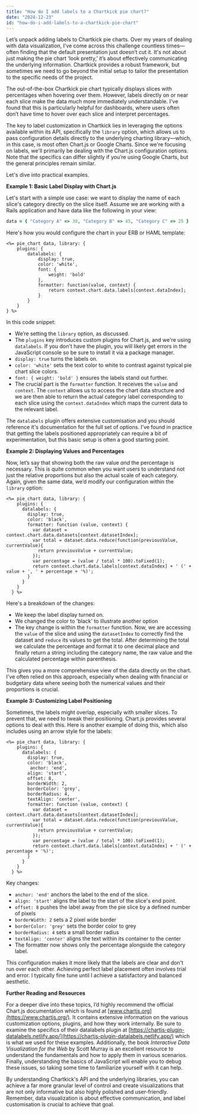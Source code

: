 ```yaml
---
title: "How do I add labels to a Chartkick pie chart?"
date: "2024-12-23"
id: "how-do-i-add-labels-to-a-chartkick-pie-chart"
---
```


Let’s unpack adding labels to Chartkick pie charts. Over my years of dealing with data visualization, I’ve come across this challenge countless times—often finding that the default presentation just doesn’t cut it. It's not about just making the pie chart ‘look pretty,’ it’s about effectively communicating the underlying information. Chartkick provides a robust framework, but sometimes we need to go beyond the initial setup to tailor the presentation to the specific needs of the project.

The out-of-the-box Chartkick pie chart typically displays slices with percentages when hovering over them. However, labels directly on or near each slice make the data much more immediately understandable. I've found that this is particularly helpful for dashboards, where users often don’t have time to hover over each slice and interpret percentages.

The key to label customization in Chartkick lies in leveraging the options available within its API, specifically the `library` option, which allows us to pass configuration details directly to the underlying charting library—which, in this case, is most often Chart.js or Google Charts. Since we're focusing on labels, we'll primarily be dealing with the Chart.js configuration options. Note that the specifics can differ slightly if you’re using Google Charts, but the general principles remain similar.

Let's dive into practical examples.

**Example 1: Basic Label Display with Chart.js**

Let's start with a simple use case: we want to display the name of each slice's category directly on the slice itself. Assume we are working with a Rails application and have data like the following in your view:

```ruby
data = { "Category A" => 30, "Category B" => 45, "Category C" => 25 }
```

Here's how you would configure the chart in your ERB or HAML template:

```erb
<%= pie_chart data, library: {
    plugins: {
        datalabels: {
            display: true,
            color: 'white',
            font: {
                weight: 'bold'
            },
            formatter: function(value, context) {
                return context.chart.data.labels[context.dataIndex];
            }
        }
    }
} %>
```

In this code snippet:

*   We’re setting the `library` option, as discussed.
*   The `plugins` key introduces custom plugins for Chart.js, and we're using `datalabels`. If you don't have the plugin, you will likely get errors in the JavaScript console so be sure to install it via a package manager.
*   `display: true` turns the labels on.
*   `color: 'white'` sets the text color to white to contrast against typical pie chart slice colors.
*   `font: { weight: 'bold' }` ensures the labels stand out further.
*   The crucial part is the `formatter` function. It receives the `value` and `context`. The `context` allows us to access the chart data structure and we are then able to return the actual category label corresponding to each slice using the `context.dataIndex` which maps the current data to the relevant label.

The `datalabels` plugin offers extensive customisation and you should reference it's documentation for the full set of options. I’ve found in practice that getting the labels positioned appropriately can require a bit of experimentation, but this basic setup is often a good starting point.

**Example 2: Displaying Values and Percentages**

Now, let’s say that showing both the raw value *and* the percentage is necessary. This is quite common when you want users to understand not just the relative proportions but also the actual scale of each category. Again, given the same data, we’d modify our configuration within the `library` option:

```erb
<%= pie_chart data, library: {
    plugins: {
      datalabels: {
        display: true,
        color: 'black',
        formatter: function (value, context) {
          var dataset = context.chart.data.datasets[context.datasetIndex];
          var total = dataset.data.reduce(function(previousValue, currentValue){
            return previousValue + currentValue;
          });
          var percentage = (value / total * 100).toFixed(1);
          return context.chart.data.labels[context.dataIndex] + ' (' + value + ', ' + percentage + '%)';
        }
      }
    }
  } %>
```

Here's a breakdown of the changes:

*   We keep the label display turned on.
*   We changed the color to 'black' to illustrate another option
*   The key change is within the `formatter` function. Now, we are accessing the `value` of the slice and using the `datasetIndex` to correctly find the dataset and `reduce` its values to get the total. After determining the total we calculate the percentage and format it to one decimal place and finally return a string including the category name, the raw value and the calculated percentage within parenthesis.

This gives you a more comprehensive view of the data directly on the chart. I've often relied on this approach, especially when dealing with financial or budgetary data where seeing both the numerical values and their proportions is crucial.

**Example 3: Customizing Label Positioning**

Sometimes, the labels might overlap, especially with smaller slices. To prevent that, we need to tweak their positioning. Chart.js provides several options to deal with this. Here is another example of doing this, which also includes using an arrow style for the labels:

```erb
<%= pie_chart data, library: {
    plugins: {
      datalabels: {
        display: true,
        color: 'black',
         anchor: 'end',
        align: 'start',
        offset: 8,
        borderWidth: 2,
        borderColor: 'grey',
        borderRadius: 4,
        textAlign: 'center',
        formatter: function (value, context) {
          var dataset = context.chart.data.datasets[context.datasetIndex];
          var total = dataset.data.reduce(function(previousValue, currentValue){
            return previousValue + currentValue;
          });
          var percentage = (value / total * 100).toFixed(1);
          return context.chart.data.labels[context.dataIndex] + ' (' + percentage + '%)';
        }
      }
    }
  } %>
```

Key changes:

*   `anchor: 'end'` anchors the label to the end of the slice.
*   `align: 'start'` aligns the label to the start of the slice's end point.
*   `offset: 8` pushes the label away from the pie slice by a defined number of pixels
*   `borderWidth: 2` sets a 2 pixel wide border
*   `borderColor: 'grey'` sets the border color to grey
*   `borderRadius: 4` sets a small border radius
*   `textAlign: 'center'` aligns the text within its container to the center
*   The formatter now shows only the percentage alongside the category label.

This configuration makes it more likely that the labels are clear and don't run over each other. Achieving perfect label placement often involves trial and error. I typically fine tune until I achieve a satisfactory and balanced aesthetic.

**Further Reading and Resources**

For a deeper dive into these topics, I’d highly recommend the official Chart.js documentation which is found at [www.chartjs.org](https://www.chartjs.org/). It contains extensive information on the various customization options, plugins, and how they work internally. Be sure to examine the specifics of their datalabels plugin at [https://chartjs-plugin-datalabels.netlify.app/](https://chartjs-plugin-datalabels.netlify.app/) which is what we used for these examples. Additionally, the book *Interactive Data Visualization for the Web* by Scott Murray is an excellent resource to understand the fundamentals and how to apply them in various scenarios. Finally, understanding the basics of JavaScript will enable you to debug these issues, so taking some time to familiarize yourself with it can help.

By understanding Chartkick's API and the underlying libraries, you can achieve a far more granular level of control and create visualizations that are not only informative but also highly polished and user-friendly. Remember, data visualization is about effective communication, and label customisation is crucial to achieve that goal.
